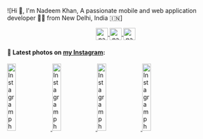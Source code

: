 ![Hi 👋, I'm Nadeem Khan, A passionate mobile and web application developer 👨‍💻 from New Delhi, India 🇮🇳]


<p align="center">
  <a href="https://twitter.com/nadeemkhan7" target="blank">
    <img align="center" src="https://cdn.jsdelivr.net/npm/simple-icons@3.0.1/icons/twitter.svg" alt="nadeemkhan7" height="28px" width="28px" />
  </a>
  <a href="https://fb.com/nadeemkhan786" target="blank">
    <img align="center" src="https://cdn.jsdelivr.net/npm/simple-icons@3.0.1/icons/facebook.svg" alt="nadeemkhan786" height="28px" width="28px" />
  </a>
  <a href="https://instagram.com/nadeemkhan7" target="blank">
    <img align="center" src="https://cdn.jsdelivr.net/npm/simple-icons@3.0.1/icons/instagram.svg" alt="nadeemkhan7" height="28px" width="28px" />
  </a>
</p>

#### 📸 Latest photos on [my Instagram](https://instagram.com/nadeemkhan7):

<a href='https://www.instagram.com/p/CGcYEzuAyTmwpimzPJKfd3Rels9HeCQE_Ms74E0/' target='_blank'>
  <img width='20%' src='https://instagram.fdel24-1.fna.fbcdn.net/v/t51.2885-15/e35/121736146_929115327616064_2119287136447994190_n.jpg?_nc_ht=instagram.fdel24-1.fna.fbcdn.net&_nc_cat=108&_nc_ohc=tiOtOSVFZGEAX8-Etbv&tp=18&oh=d504976fd24f3cfbf57bc3cc1faf07bb&oe=5FD77EBE' alt='Instagram photo' />
</a>
<a href='https://www.instagram.com/p/BSscwqYjYECB-JbkmIEcPCLYmTyVxkQx60FLNQ0/' target='_blank'>
  <img width='20%' src='https://instagram.fdel24-1.fna.fbcdn.net/v/t51.2885-15/e35/17819227_742229189272284_8710947090861129728_n.jpg?_nc_ht=instagram.fdel24-1.fna.fbcdn.net&_nc_cat=100&_nc_ohc=McT9mI_LtxkAX8_SLb1&tp=18&oh=93d8b63c53bb685a948322248943b077&oe=5FD76139' alt='Instagram photo' />
</a>
<a href='https://www.instagram.com/p/BRszGQCjrCF1xABWydD0pAgl02EQ4WkZIvFowE0/' target='_blank'>
  <img width='20%' src='https://instagram.fdel24-1.fna.fbcdn.net/v/t51.2885-15/e35/17334285_654070218118026_5145493570773319680_n.jpg?_nc_ht=instagram.fdel24-1.fna.fbcdn.net&_nc_cat=106&_nc_ohc=Mnl3-npK4-gAX-GW6Om&tp=18&oh=67d6474b1f24c5e4c2e48d09a0d0debc&oe=5FD69A49' alt='Instagram photo' />
</a>
<a href='https://www.instagram.com/p/BPPvQ3FByp_IK31MKC1h43Cn2FXpJqNswttJaU0/' target='_blank'>
  <img width='20%' src='https://instagram.fdel24-1.fna.fbcdn.net/v/t51.2885-15/e35/15803117_175974779550040_3317995642139181056_n.jpg?_nc_ht=instagram.fdel24-1.fna.fbcdn.net&_nc_cat=104&_nc_ohc=Kwuog5186XMAX_bO1TN&tp=18&oh=0cd43cd18868e8b93eeb7f863e4e086a&oe=5FD482AD' alt='Instagram photo' />
</a>
